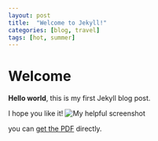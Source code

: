 ```yaml
---
layout: post
title:  "Welcome to Jekyll!"
categories: [blog, travel]
tags: [hot, summer]
---
```


# Welcome

**Hello world**, this is my first Jekyll blog post.

I hope you like it!
![My helpful screenshot](/assets/screenshot.jpg)


you can [get the PDF](/assets/mydoc.pdf) directly.


